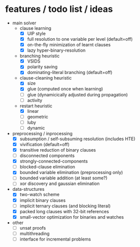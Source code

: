 # features / todo list / ideas
* main solver
  * clause learning
    - [x] UIP style
    - [x] full resolution to one variable per level (default=off)
    - [x] on-the-fly minimization of learnt clauses
    - [x] lazy hyper-binary-resolution
  * branching heuristic
    - [x] VSIDS
    - [x] polarity saving
    - [x] dominating-literal branching (default=off)
  * clause-cleaning heuristic
    - [x] size
    - [x] glue (computed once when learning)
    - [ ] glue (dynamicically adjusted during propagation)
    - [ ] activity
  * restart heuristic
    - [x] linear
    - [ ] geometric
    - [ ] luby
    - [ ] dynamic
* preprocessing / inprocessing
  - [x] subsumption / self-subsuming resolution (includes HTE)
  - [x] vivification (default=off)
  - [x] transitive reduction of binary clauses
  - [ ] disconnected components
  - [x] strongly-connected-components
  - [ ] blocked-clause elimination
  - [x] bounded variable elimination (preprocessing only)
  - [ ] bounded variable addition (at least some?)
  - [ ] xor discovery and gaussian elimination
* data-structures
  - [x] two-watch scheme
  - [x] implicit binary clauses
  - [ ] implicit ternary clauses (and blocking literal)
  - [x] packed long clauses with 32-bit references
  - [x] small-vector optimization for binaries and watches
* other
  - [ ] unsat proofs
  - [ ] multithreading
  - [ ] interface for incremental problems
